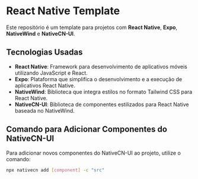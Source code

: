 # React Native Template

Este repositório é um template para projetos com **React Native**, **Expo**, **NativeWind** e **NativeCN-UI**.

## Tecnologias Usadas

- **React Native**: Framework para desenvolvimento de aplicativos móveis utilizando JavaScript e React.
- **Expo**: Plataforma que simplifica o desenvolvimento e a execução de aplicativos React Native.
- **NativeWind**: Biblioteca que integra estilos no formato Tailwind CSS para React Native.
- **NativeCN-UI**: Biblioteca de componentes estilizados para React Native baseada no NativeWind.

## Comando para Adicionar Componentes do NativeCN-UI

Para adicionar novos componentes do NativeCN-UI ao projeto, utilize o comando:

```bash
npx nativecn add [component] -c "src"
```
